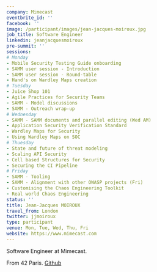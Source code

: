 ```yaml
---
company: Mimecast
eventbrite_id: ''
facebook: ''
image: /participant/images/jean-jacques-moiroux.jpg
job_title: Software Engineer
linkedin: jeanjacquesmoiroux
pre-summit: ''
sessions:
# Monday
- Mobile Security Testing Guide onboarding
- SAMM user session - Introduction
- SAMM user session - Round-table
- Hand's on Wardley Maps creation
# Tuesday
- Juice Shop 101
- Agile Practices for Security Teams
- SAMM - Model discussions
- SAMM - Outreach wrap-up
# Wednesday
- SAMM - SAMM documents and parallel editing (Wed AM)
- Application Security Verification Standard
- Wardley Maps for Security
- Using Wardley Maps on SOC
# Thuesday
- State and future of threat modeling
- Scaling API Security
- Cell based Structures for Security
- Securing the CI Pipeline
# Friday
- SAMM - Tooling
- SAMM - Alignment with other OWASP projects (Fri)
- Customising the Chaos Engineering Toolkit
- Real world Chaos Engineering
status: ''
title: Jean-Jacques MOIROUX
travel_from: London
twitter: jjmoiroux
type: participant
venue: Mon, Tue, Wed, Thu, Fri
website: https://www.mimecast.com
---
```


<!-- put more details about participant here -->
Software Engineer at Mimecast.

From 42 Paris. [Github](https://github.com/noxsnono)
